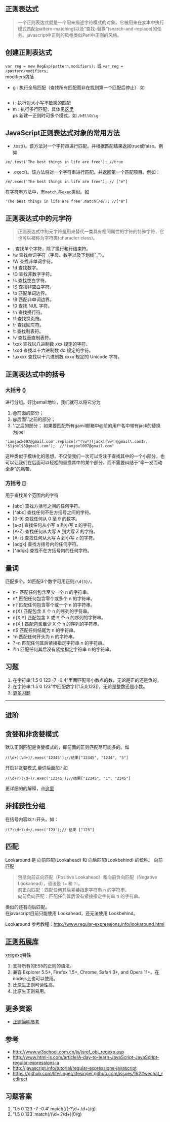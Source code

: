 ## 正则表达式
> 一个正则表达式就是一个用来描述字符模式的对象。它被用来在文本中执行模式匹配(pattern-matching)以及”查找-替换”(search-and-replace)的任务。javascript中正则的风格类似Perl中正则的风格。

## 创建正则表达式
`var reg = new RegExp(pattern,modifiers);`
或
`var reg = /pattern/modifiers; `     
modifiers包括
* g : 执行全局匹配（查找所有匹配而非在找到第一个匹配后停止）
    如  
    ```'Hey, Is this all there Is '.replace(/Is/g, 'is');//替换某字符串中所有的Is为is
    ```
* i : 执行对大小写不敏感的匹配
* m : 执行多行匹配，具体见[这里](http://javascript.info/tutorial/ahchors-and-multiline-mode)    
ps 新建一正则时可多个模式，如 `/hEllO/ig`


## JavaScript正则表达式对象的常用方法
* .test()。该方法对一个字符串进行匹配。并根据匹配结果返回true或false。例如
```   
/e/.test('The best things in life are free'); //true
```
* .exec()。该方法将对一个字符串进行匹配。并返回第一个匹配项目。例如：
```
/e/.exec('The best things in life are free'); // ["e"]
```

在字符串方法中，有`match`,与`exec`类似。如
```
'The best things in life are free'.match(/e/); //["e"]
```

## 正则表达式中的元字符
> 正则表达式中的元字符是用来替代一类具有相同属性的字符的特殊字符，它也可以被称为字符类(character class)。 


* .   查找单个字符，除了换行和行结束符。
* \w  查找单词字符（字母、数字以及下划线”_”）。
* \W  查找非单词字符。
* \d  查找数字。
* \D  查找非数字字符。
* \s  查找空白字符。
* \S  查找非空白字符。
* \b  匹配单词边界。
* \B  匹配非单词边界。
* \0  查找 NUL 字符。
* \n  查找换行符。
* \f  查找换页符。
* \r  查找回车符。
* \t  查找制表符。
* \v  查找垂直制表符。
* \xxx    查找以八进制数 xxx 规定的字符。
* \xdd    查找以十六进制数 dd 规定的字符。
* \uxxxx  查找以十六进制数 xxxx 规定的 Unicode 字符。

## 正则表达式中的括号
### 大括号 ()
进行分组。好比email地址，我们就可以将它分为

1. @前面的部分；
2. @后面’.’之前的部分；
3. ’.’之后的部分；
如果要匹配所有gamil邮箱中@前的用户名中带有jack的替换为joel
```
'iamjack007@gmail.com'.replace(/^(\w*)(jack)(\w*)@gmail\.com$/, '$1joel$3@gmail.com');  //"iamjoel007@gmail.com"  
```    
这种类似于模块化的思想，不仅使我们一次可以专注于查找其中的一个小部分，也可以让我们在后面可以轻松的替换其中的某个部分，而不需要纠结于“牵一发而动全身”的痛苦。

### 方括号 []
用于查找某个范围内的字符

* [abc]   查找方括号之间的任何字符。
* [^abc]  查找任何不在方括号之间的字符。
* [0-9]   查找任何从 0 至 9 的数字。
* [a-z]   查找任何从小写 a 到小写 z 的字符。
* [A-Z]   查找任何从大写 A 到大写 Z 的字符。
* [A-z]   查找任何从大写 A 到小写 z 的字符。
* [adgk]  查找方括号内的任何字符。
* [^adgk] 查找不在方括号内的任何字符。

## 量词
匹配多个。如匹配3个数字可用正则`/\d{3}/`。

* n+  匹配任何包含至少一个 n 的字符串。
* n*  匹配任何包含零个或多个 n 的字符串。
* n?  匹配任何包含零个或一个 n 的字符串。
* n{X}    匹配包含 X 个 n 的序列的字符串。
* n{X,Y}  匹配包含 X 或 Y 个 n 的序列的字符串。
* n{X,}   匹配包含至少 X 个 n 的序列的字符串。
* n$  匹配任何结尾为 n 的字符串。
* ^n  匹配任何开头为 n 的字符串。
* ?=n     匹配任何其后紧接指定字符串 n 的字符串。
* ?!n     匹配任何其后没有紧接指定字符串 n 的字符串。

## 习题
1. 在字符串”1.5 0 123 -7 -0.4”里面匹配带小数点的数，无论是正的还是负的。
1. 在字符串”1.5 0 123”中匹配数字([1.5,0,123])，无论是整数还是小数。
1. [更多习题](http://javascript.info/tutorial/practice)

------------
## 进阶
## 贪婪和非贪婪模式
默认正则匹配是贪婪模式的，即前面的正则匹配尽可能多的。如
```
/(\d+)(\d+)/.exec('12345');//结果["12345", "1234", "5"]
```

开启非贪婪模式,量词后面加`?`
如
```
/(\d+?)(\d+)/.exec('12345');//结果["12345", "1", "2345"]
```

更详细的的解释，点[这里](http://javascript.info/tutorial/greedy-and-lazy)

## 非捕获性分组 
在括号内容以`?:`开头。如：
```
/(?:\d+)\d+/.exec('123');// 结果 ["123"]
```
## 匹配
Lookaround 是 向前匹配(Lookahead) 和 向后匹配(Lookbehind) 的统称。
向前匹配
> 包括向前正向匹配（Positive Lookahead）和向前负向匹配（Negative Lookahead），语法是 `?=` 和 `?!`。    
前正向匹配：匹配任何其后紧接指定字符串 n 的字符串。    
向前负向匹配：匹配任何其后没有紧接指定字符串 n 的字符串。

类似的还有向后匹配。     
在javascript目前只能使用 Lookahead，还无法使用 Lookbehind。

Lookaround 参考教程：http://www.regular-expressions.info/lookaround.html

## [正则拓展库](http://xregexp.com/)
[xregexp](http://xregexp.com/)特性

1. 支持所有的ES5的正则的语法。
1. 兼容 Explorer 5.5+, Firefox 1.5+, Chrome, Safari 3+, and Opera 11+。在nodejs上也可以使用。
1. 比原生正则可读性高。
1. 比原生正则易用。

## 更多资源
* [正则简明参考](http://javascript.info/tutorial/regular-expressions-javascript)


## 参考
* http://www.w3school.com.cn/js/jsref_obj_regexp.asp
* http://www.html-js.com/article/A-day-to-learn-JavaScript-JavaScript-regular-expressions-a
* http://javascript.info/tutorial/regular-expressions-javascript
* https://github.com/lifesinger/lifesinger.github.com/issues/162#wechat_redirect

## 习题答案
1. '1.5 0 123 -7 -0.4'.match(/(-?\d+\.\d+)/g)
2. '1.5 0 123'.match(/(\d+\.?\d+)|0/g)